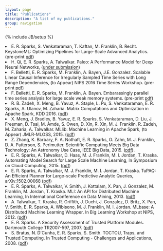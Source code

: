 ```yaml
---
layout: page
title: "Publications"
description: "A list of my publications."
group: navigation
---
```

{% include JB/setup %}
<li>E. R. Sparks, S. Venkataraman, T. Kaftan, M. Franklin, B. Recht. KeystoneML: Optimizing Pipelines for Large-Scale Advanced Analytics. (pre-print <a href="https://arxiv.org/abs/1603.03336">pdf</a>)</li>
<li>H. Qi, E. R. Sparks, A. Talwalkar. Paleo: A Performance Model for Deep Neural Networks, (<a href="https://openreview.net/forum?id=SyVVJ85lg">under submission</a>)</li>
<li>F. Belletti, E. R. Sparks, M. Franklin, A. Bayen, J.E. Gonzalez. Scalable Linear Causal Inference for Irregularly Sampled Time Series with Long Range Dependencies, (to Appear) NIPS 2016 Time Series Workshop. (pre-print <a href="https://arxiv.org/abs/1603.03336">pdf</a>)</li>
<li>F. Belletti, E. R. Sparks, M. Franklin, A. Bayen. Embarassingly parallel time series analysis for large scale weak memory systems. (pre-print <a href="https://arxiv.org/abs/1511.06493">pdf</a>)</li>
<li> R. B. Zadeh, X. Meng, B. Yavuz, A. Staple, L. Pu, S. Venkataraman, E. R. Sparks, A. Ulanov, M. Zaharia. Matrix Computations and Optimization in Apache Spark, KDD 2016. (<a href="https://stanford.edu/~rezab/papers/linalg.pdf">pdf</a>)</li>
<li>X. Meng, J. Bradley, B. Yavuz, E. R. Sparks, S. Venkataraman, D. Liu, J. Freeman, D. Tsai, M. Amde, S. Owen, D. Xin, R. Xin, M. J. Franklin, R. Zadeh, M. Zaharia, A. Talwalkar. MLlib: Machine Learning in Apache Spark, (to Appear) JMLR-MLOSS, 2015. (<a href="http://arxiv.org/pdf/1505.06807v1">pdf</a>)</li> 
<li>Z. Zhang, K. Barbary, F. A. Nothaft, E. R. Sparks, O. Zahn, M. J. Franklin, D. A. Patterson, S. Perlmutter. Scientific Computing Meets Big Data Technology: An Astronomy Use Case, IEEE Big Data, 2015. (<a href="https://amplab.cs.berkeley.edu/wp-content/uploads/2015/09/Kira-camera-ready.pdf">pdf</a>).</li>
<li>E. R. Sparks, A. Talwalkar, D. Haas, M. J. Franklin, M. I. Jordan, T. Kraska. Automating Model Search for Large Scale Machine Learning, In Symposium on Cloud Computing, 2015. (<a href="https://amplab.cs.berkeley.edu/wp-content/uploads/2015/07/163-sparks.pdf">pdf</a>)</li>
<li>E. R. Sparks, A. Talwalkar, M. J. Franklin, M. I. Jordan, T. Kraska. TuPAQ: An Efficient Planner for Large-scale Predictive Analytic Queries, arXiv:1502.00068 (<a href="http://arxiv.org/pdf/1502.00068v2">pdf</a>)</li>
<li>E. R. Sparks, A. Talwalkar, V. Smith, J. Kottalam, X. Pan, J. Gonzalez, M. Franklin, M. Jordan, T. Kraska. MLI: An API for Distributed Machine Learning, In International Conference on Data Mining, 2013. (<a href="http://arxiv-web3.library.cornell.edu/pdf/1310.5426v2.pdf">pdf</a>)</li>
<li>A. Talwalkar, T. Kraska, R. Griffith, J. Duchi, J. Gonzalez, D. Britz, X. Pan, V. Smith, E. R. Sparks, A. Wibisono, M. J. Franklin, M. I. Jordan. MLbase: A Distributed Machine Learning Wrapper. In Big Learning Workshop at NIPS, 2012. (<a href="http://www.cs.berkeley.edu/~ameet/dmx_nips.pdf">pdf</a>)</li>
<li>E. R. Sparks. A Security Assessment of Trusted Platform Modules. Dartmouth College TR2007-597, 2007. (<a href="http://www.cs.dartmouth.edu/reports/TR2007-597.pdf">pdf</a>)</li>
<li>S. Bratus, N. D'Cunha, E. R. Sparks, S. Smith. TOCTOU, Traps, and Trusted Computing. In Trusted Computing - Challenges and Applications, 2008. (<a href="http://www.springerlink.com/index/Y500H3H080128284.pdf">pdf</a>)</li>

